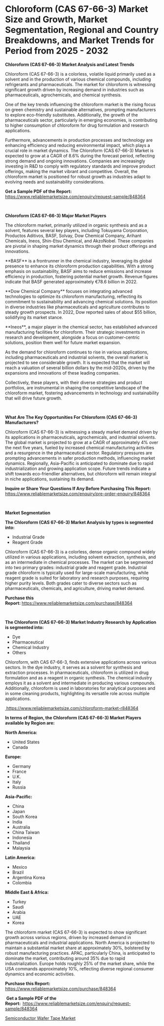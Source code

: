 <p><h1>Chloroform (CAS 67-66-3) Market Size and Growth, Market Segmentation, Regional and Country Breakdowns, and Market Trends for Period from 2025 -  2032</h1></p><p><strong>Chloroform (CAS 67-66-3) Market Analysis and Latest Trends</strong></p>
<p><p>Chloroform (CAS 67-66-3) is a colorless, volatile liquid primarily used as a solvent and in the production of various chemical compounds, including refrigerants and pharmaceuticals. The market for chloroform is witnessing significant growth driven by increasing demand in industries such as pharmaceuticals, agrochemicals, and chemical synthesis. </p><p>One of the key trends influencing the chloroform market is the rising focus on green chemistry and sustainable alternatives, prompting manufacturers to explore eco-friendly substitutes. Additionally, the growth of the pharmaceuticals sector, particularly in emerging economies, is contributing to higher consumption of chloroform for drug formulation and research applications. </p><p>Furthermore, advancements in production processes and technology are enhancing efficiency and reducing environmental impact, which plays a crucial role in market dynamics. The Chloroform (CAS 67-66-3) Market is expected to grow at a CAGR of 8.6% during the forecast period, reflecting strong demand and ongoing innovations. Companies are increasingly investing in R&D to comply with regulatory standards and improve product offerings, making the market vibrant and competitive. Overall, the chloroform market is positioned for robust growth as industries adapt to evolving needs and sustainability considerations.</p></p>
<p><strong>Get a Sample PDF of the Report:&nbsp;</strong> <a href="https://www.reliablemarketsize.com/enquiry/request-sample/848364?utm_campaign=2442&utm_medium=2&utm_source=Github&utm_content=ia&utm_term=03042025&utm_id=chloroform-cas-67-66-3">https://www.reliablemarketsize.com/enquiry/request-sample/848364</a></p>
<p>&nbsp;</p>
<p><strong>Chloroform (CAS 67-66-3) Major Market Players</strong></p>
<p><p>The chloroform market, primarily utilized in organic synthesis and as a solvent, features several key players, including Tokuyama Corporation, Productos Aditivos, BASF, Solvay, Dow Chemical Company, Arihant Chemicals, Ineos, Shin-Etsu Chemical, and AkzoNobel. These companies are pivotal in shaping market dynamics through their product offerings and innovations.</p><p>**BASF** is a frontrunner in the chemical industry, leveraging its global presence to enhance its chloroform production capabilities. With a strong emphasis on sustainability, BASF aims to reduce emissions and increase efficiency in production, fostering potential market growth. Revenue figures indicate that BASF generated approximately €78.6 billion in 2022.</p><p>**Dow Chemical Company** focuses on integrating advanced technologies to optimize its chloroform manufacturing, reflecting its commitment to sustainability and advancing chemical solutions. Its position in diverse industries like pharmaceuticals and agriculture contributes to steady growth prospects. In 2022, Dow reported sales of about $55 billion, solidifying its market stance.</p><p>**Ineos**, a major player in the chemical sector, has established advanced manufacturing facilities for chloroform. Their strategic investments in research and development, alongside a focus on customer-centric solutions, position them well for future market expansion.</p><p>As the demand for chloroform continues to rise in various applications, including pharmaceuticals and industrial solvents, the overall market is projected to see considerable growth. It is expected that the market will reach a valuation of several billion dollars by the mid-2020s, driven by the expansions and innovations of these leading companies.</p><p>Collectively, these players, with their diverse strategies and product portfolios, are instrumental in shaping the competitive landscape of the chloroform market, fostering advancements in technology and sustainability that will drive future growth.</p></p>
<p>&nbsp;</p>
<p><strong>What Are The Key Opportunities For Chloroform (CAS 67-66-3) Manufacturers?</strong></p>
<p><p>Chloroform (CAS 67-66-3) is witnessing a steady market demand driven by its applications in pharmaceuticals, agrochemicals, and industrial solvents. The global market is projected to grow at a CAGR of approximately 4% over the next five years, fueled by increased chemical manufacturing activities and a resurgence in the pharmaceutical sector. Regulatory pressures are prompting advancements in safer production methods, influencing market dynamics. Regionally, Asia-Pacific is anticipated to dominate due to rapid industrialization and growing application scope. Future trends indicate a shift towards eco-friendlier alternatives, but chloroform will remain integral in niche applications, sustaining its demand.</p></p>
<p><strong>Inquire or Share Your Questions If Any Before Purchasing This Report:</strong> <a href="https://www.reliablemarketsize.com/enquiry/pre-order-enquiry/848364?utm_campaign=2442&utm_medium=2&utm_source=Github&utm_content=ia&utm_term=03042025&utm_id=chloroform-cas-67-66-3">https://www.reliablemarketsize.com/enquiry/pre-order-enquiry/848364</a></p>
<p>&nbsp;</p>
<p><strong>Market Segmentation</strong></p>
<p><strong>The Chloroform (CAS 67-66-3) Market Analysis by types is segmented into:</strong></p>
<p><ul><li>Industrial Grade</li><li>Reagent Grade</li></ul></p>
<p><p>Chloroform (CAS 67-66-3) is a colorless, dense organic compound widely utilized in various applications, including solvent extraction, synthesis, and as an intermediate in chemical processes. The market can be segmented into two primary grades: industrial grade and reagent grade. Industrial grade chloroform is typically used for large-scale manufacturing, while reagent grade is suited for laboratory and research purposes, requiring higher purity levels. Both grades cater to diverse sectors such as pharmaceuticals, chemicals, and agriculture, driving market demand.</p></p>
<p><strong>Purchase this Report:&nbsp;</strong><a href="https://www.reliablemarketsize.com/purchase/848364?utm_campaign=2442&utm_medium=2&utm_source=Github&utm_content=ia&utm_term=03042025&utm_id=chloroform-cas-67-66-3">https://www.reliablemarketsize.com/purchase/848364</a></p>
<p>&nbsp;</p>
<p><strong>The Chloroform (CAS 67-66-3) Market Industry Research by Application is segmented into:</strong></p>
<p><ul><li>Dye</li><li>Pharmaceutical</li><li>Chemical Industry</li><li>Others</li></ul></p>
<p><p>Chloroform, with CAS 67-66-3, finds extensive applications across various sectors. In the dye industry, it serves as a solvent for synthesis and extraction processes. In pharmaceuticals, chloroform is utilized in drug formulation and as a reagent in organic synthesis. The chemical industry employs it as a solvent and intermediate in producing various compounds. Additionally, chloroform is used in laboratories for analytical purposes and in some cleaning products, highlighting its versatile role across multiple applications.</p></p>
<p><a href="https://www.reliablemarketsize.com/chloroform-market-r848364?utm_campaign=2442&utm_medium=2&utm_source=Github&utm_content=ia&utm_term=03042025&utm_id=chloroform-cas-67-66-3">&nbsp;https://www.reliablemarketsize.com/chloroform-market-r848364</a></p>
<p><strong>In terms of Region, the Chloroform (CAS 67-66-3) Market Players available by Region are:</strong></p>
<p>
    <p> <strong> North America: </strong>
        <ul>
            <li>United States</li>
            <li>Canada</li>
        </ul>
        </p> 
    <p> <strong> Europe: </strong>
        <ul>
            <li>Germany</li>
            <li>France</li>
            <li>U.K.</li>
            <li>Italy</li>
            <li>Russia</li>
        </ul>
        </p> 
    <p> <strong> Asia-Pacific: </strong>
        <ul>
            <li>China</li>
            <li>Japan</li>
            <li>South Korea</li>
            <li>India</li>
            <li>Australia</li>
            <li>China Taiwan</li>
            <li>Indonesia</li>
            <li>Thailand</li>
            <li>Malaysia</li>
        </ul>
        </p> 
    <p> <strong> Latin America: </strong>
        <ul>
            <li>Mexico</li>
            <li>Brazil</li>
            <li>Argentina Korea</li>
            <li>Colombia</li>
        </ul>
        </p> 
    <p> <strong> Middle East & Africa: </strong>
        <ul>
            <li>Turkey</li>
            <li>Saudi</li>
            <li>Arabia</li>
            <li>UAE</li>
            <li>Korea</li>
        </ul>
    </p>
    </p>
<p><p>The chloroform market (CAS 67-66-3) is expected to show significant growth across various regions, driven by increased demand in pharmaceuticals and industrial applications. North America is projected to maintain a substantial market share at approximately 30%, bolstered by robust manufacturing practices. APAC, particularly China, is anticipated to dominate the market, contributing around 35% due to rapid industrialization. Europe holds roughly 25% of the market share, while the USA commands approximately 10%, reflecting diverse regional consumer dynamics and economic activities.</p></p>
<p><strong>Purchase this Report: </strong><a href="https://www.reliablemarketsize.com/purchase/848364?utm_campaign=2442&utm_medium=2&utm_source=Github&utm_content=ia&utm_term=03042025&utm_id=chloroform-cas-67-66-3">https://www.reliablemarketsize.com/purchase/848364</a></p>
<p>&nbsp;<strong>Get a Sample PDF of the Report:&nbsp;&nbsp;</strong><a href="https://www.reliablemarketsize.com/enquiry/request-sample/848364?utm_campaign=2442&utm_medium=2&utm_source=Github&utm_content=ia&utm_term=03042025&utm_id=chloroform-cas-67-66-3">https://www.reliablemarketsize.com/enquiry/request-sample/848364</a></p>
<p><strong></strong></p>
<p><p><a href="https://github.com/FahadAhmed223/Market-Research-Report-List-2/blob/main/semiconductor-wafer-tape-market.md?utm_campaign=2442&utm_medium=2&utm_source=Github&utm_content=ia&utm_term=03042025&utm_id=chloroform-cas-67-66-3">Semiconductor Wafer Tape Market</a></p></p>